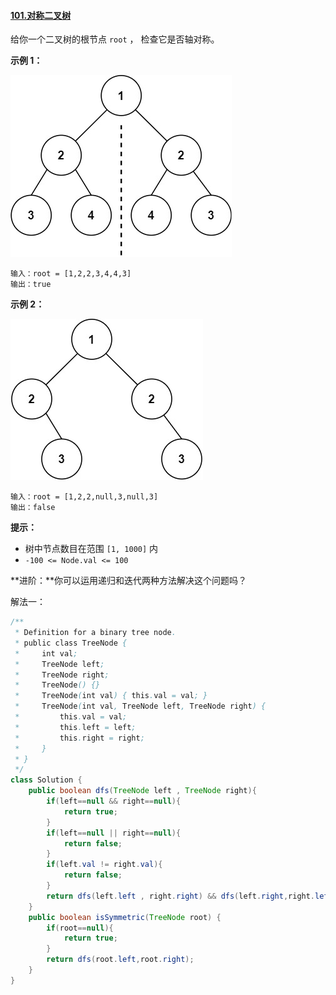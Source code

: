 #### [101.对称二叉树](https://leetcode.cn/problems/symmetric-tree/)

给你一个二叉树的根节点 `root` ， 检查它是否轴对称。

**示例 1：**

![](images/symtree1.jpg)

```
输入：root = [1,2,2,3,4,4,3]
输出：true
```

**示例 2：**

![](images/symtree2.jpg)

```
输入：root = [1,2,2,null,3,null,3]
输出：false
```

**提示：**

- 树中节点数目在范围 `[1, 1000]` 内
- `-100 <= Node.val <= 100`

**进阶：**你可以运用递归和迭代两种方法解决这个问题吗？

解法一：

```java
/**
 * Definition for a binary tree node.
 * public class TreeNode {
 *     int val;
 *     TreeNode left;
 *     TreeNode right;
 *     TreeNode() {}
 *     TreeNode(int val) { this.val = val; }
 *     TreeNode(int val, TreeNode left, TreeNode right) {
 *         this.val = val;
 *         this.left = left;
 *         this.right = right;
 *     }
 * }
 */
class Solution {
    public boolean dfs(TreeNode left , TreeNode right){
        if(left==null && right==null){
            return true;
        }
        if(left==null || right==null){
            return false;
        }
        if(left.val != right.val){
            return false;
        }
        return dfs(left.left , right.right) && dfs(left.right,right.left);
    }
    public boolean isSymmetric(TreeNode root) {
        if(root==null){
            return true;
        }
        return dfs(root.left,root.right);
    }
}
```

